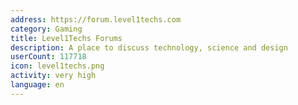 ```yaml
---
address: https://forum.level1techs.com
category: Gaming
title: Level1Techs Forums
description: A place to discuss technology, science and design
userCount: 117718
icon: level1techs.png
activity: very high
language: en
---
```

